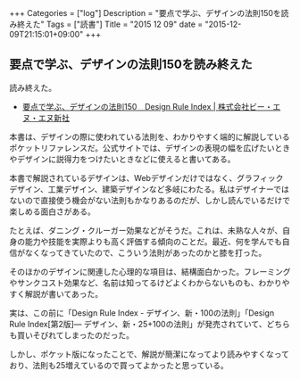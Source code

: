 +++
Categories = ["log"]
Description = "要点で学ぶ、デザインの法則150を読み終えた"
Tags = ["読書"]
Title = "2015 12 09"
date = "2015-12-09T21:15:01+09:00"
+++

## 要点で学ぶ、デザインの法則150を読み終えた
読み終えた。

* [要点で学ぶ、デザインの法則150　Design Rule Index | 株式会社ビー・エヌ・エヌ新社](http://www.bnn.co.jp/books/7821/)

本書は、デザインの際に使われている法則を、わかりやすく端的に解説しているポケットリファレンスだ。公式サイトでは、デザインの表現の幅を広げたいときやデザインに説得力をつけたいときなどに使えると書いてある。

本書で解説されているデザインは、Webデザインだけではなく、グラフィックデザイン、工業デザイン、建築デザインなど多岐にわたる。私はデザイナーではないので直接使う機会がない法則もかなりあるのだが、しかし読んでいるだけで楽しめる面白さがある。

たとえば、ダニング・クルーガー効果などがそうだ。これは、未熟な人々が、自身の能力や技能を実際よりも高く評価する傾向のことだ。最近、何を学んでも自信がなくなってきていたので、こういう法則があったのかと膝を打った。

そのほかのデザインに関連した心理的な項目は、結構面白かった。フレーミングやサンクコスト効果など、名前は知ってるけどよくわからないものも、わかりやすく解説が書いてあった。

実は、この前に「Design Rule Index - デザイン、新・100の法則」「Design Rule Index[第2版]― デザイン、新・25+100の法則」が発売されていて、どちらも買いそびれてしまったのだった。

しかし、ポケット版になったことで、解説が簡潔になってより読みやすくなっており、法則も25増えているので買ってよかったと思っている。